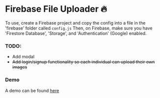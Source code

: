 # Firebase File Uploader 🔥

To use, create a Firebase project and copy the config into a file in the 'firebase' folder called `config.js`
Then, on Firebase, make sure you have 'Firestore Database', 'Storage', and 'Authentication' (Google) enabled.

### TODO:

- Add modal
- ~~Add login/signup functionality so each individual can upload their own images~~


### Demo

A demo can be found [here](https://jordanbaron.dev/image-uploader)








